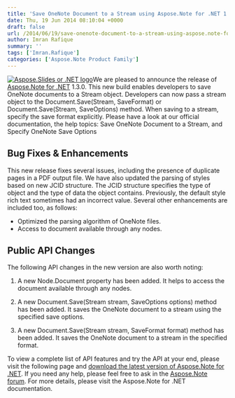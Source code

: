 ```yaml
---
title: 'Save OneNote Document to a Stream using Aspose.Note for .NET 1.3.0'
date: Thu, 19 Jun 2014 08:10:04 +0000
draft: false
url: /2014/06/19/save-onenote-document-to-a-stream-using-aspose.note-for-.net-1.3.0/
author: Imran Rafique
summary: ''
tags: ['Imran.Rafique']
categories: ['Aspose.Note Product Family']
---
```


[![][1]](https://blog.aspose.com/wp-content/uploads/sites/2/2013/08/aspose-Slides-for-net_100.png)We are pleased to announce the release of [Aspose.Note for .NET][2] 1.3.0. This new build enables developers to save OneNote documents to a Stream object. Developers can now pass a stream object to the Document.Save(Stream, SaveFormat) or Document.Save(Stream, SaveOptions) method. When saving to a stream, specify the save format explicitly. Please have a look at our official documentation, the help topics: Save OneNote Document to a Stream, and Specify OneNote Save Options

## Bug Fixes & Enhancements

This new release fixes several issues, including the presence of duplicate pages in a PDF output file. We have also updated the parsing of styles based on new JCID structure. The JCID structure specifies the type of object and the type of data the object contains. Previously, the default style rich text sometimes had an incorrect value. Several other enhancements are included too, as follows:

*   Optimized the parsing algorithm of OneNote files.
*   Access to document available through any nodes.

## Public API Changes

The following API changes in the new version are also worth noting:

1.  A new Node.Document property has been added. It helps to access the document available through any nodes.
    
2.  A new Document.Save(Stream stream, SaveOptions options) method has been added. It saves the OneNote document to a stream using the specified save options.
    
3.  A new Document.Save(Stream stream, SaveFormat format) method has been added. It saves the OneNote document to a stream in the specified format.
    

To view a complete list of API features and try the API at your end, please visit the following page and [download the latest version of Aspose.Note for .NET][3]. If you need any help, please feel free to ask in the [Aspose.Note forum][4]. For more details, please visit the Aspose.Note for .NET documentation.




[1]: https://blog.aspose.com/wp-content/uploads/sites/2/2014/02/AsposeNote-for-NET-100X100.png "Aspose.Slides or .NET logo"
[2]: http://www.aspose.com/.net/onenote-component.aspx
[3]: http://www.aspose.com/community/files/51/.net-components/aspose.note-for-.net/default.aspx
[4]: http://www.aspose.com/community/forums/aspose.note-product-family/522/showforum.aspx




